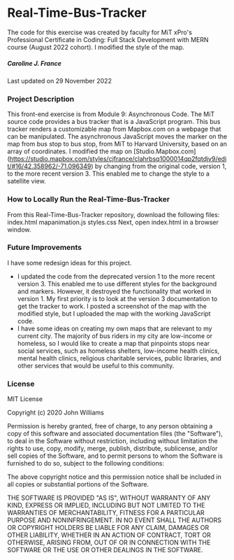 # Real-Time-Bus-Tracker
The code for this exercise was created by faculty for MiT xPro's Professional Certificate in Coding: Full Stack Development with MERN course (August 2022 cohort). I modified the style of the map.

##### Caroline J. France
Last updated on 29 November 2022

### Project Description
This front-end exercise is from Module 9: Asynchronous Code. The MiT source code provides a bus tracker that is a JavaScript program. This bus tracker renders a customizable map from Mapbox.com on a webpage that can be manipulated. The asynchronous JavaScript moves the marker on the map from bus stop to bus stop, from MiT to Harvard University, based on an array of coordinates. I modified the map on [Studio.Mapbox.com] (https://studio.mapbox.com/styles/cjfrance/clahrbsq1000014qp2fqtdjv9/edit/#16/42.358962/-71.096349) by changing from the original code, version 1, to the more recent version 3. This enabled me to change the style to a satellite view.

### How to Locally Run the Real-Time-Bus-Tracker
From this Real-Time-Bus-Tracker repository, download the following files:
index.html
mapanimation.js
styles.css
Next, open index.html in a browser window.

### Future Improvements
I have some redesign ideas for this project.
* I updated the code from the deprecated version 1 to the more recent version 3. This enabled me to use different styles for the background and markers. However, it destroyed the functionality that worked in version 1. My first priority is to look at the version 3 documentation to get the tracker to work. I posted a screenshot of the map with the modified style, but I uploaded the map with the working JavaScript code.
* I have some ideas on creating my own maps that are relevant to my current city. The majority of bus riders in my city are low-income or homeless, so I would like to create a map that pinpoints stops near social services, such as homeless shelters, low-income health clinics, mental health clinics, religious charitable services, public libraries, and other services that would be useful to this community.

### License
MIT License

Copyright (c) 2020 John Williams

Permission is hereby granted, free of charge, to any person obtaining a copy
of this software and associated documentation files (the "Software"), to deal
in the Software without restriction, including without limitation the rights
to use, copy, modify, merge, publish, distribute, sublicense, and/or sell
copies of the Software, and to permit persons to whom the Software is
furnished to do so, subject to the following conditions:

The above copyright notice and this permission notice shall be included in all
copies or substantial portions of the Software.

THE SOFTWARE IS PROVIDED "AS IS", WITHOUT WARRANTY OF ANY KIND, EXPRESS OR
IMPLIED, INCLUDING BUT NOT LIMITED TO THE WARRANTIES OF MERCHANTABILITY,
FITNESS FOR A PARTICULAR PURPOSE AND NONINFRINGEMENT. IN NO EVENT SHALL THE
AUTHORS OR COPYRIGHT HOLDERS BE LIABLE FOR ANY CLAIM, DAMAGES OR OTHER
LIABILITY, WHETHER IN AN ACTION OF CONTRACT, TORT OR OTHERWISE, ARISING FROM,
OUT OF OR IN CONNECTION WITH THE SOFTWARE OR THE USE OR OTHER DEALINGS IN THE
SOFTWARE.
